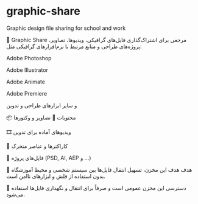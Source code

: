 # graphic-share
Graphic design file sharing for school and work

📁 Graphic Share
مرجعی برای اشتراک‌گذاری فایل‌های گرافیکی، ویدیوها، تصاویر، پروژه‌های طراحی و منابع مرتبط با نرم‌افزارهای گرافیکی مثل:

Adobe Photoshop

Adobe Illustrator

Adobe Animate

Adobe Premiere

و سایر ابزارهای طراحی و تدوین

📦 محتویات
📸 تصاویر و وکتورها

🎞 ویدیوهای آماده برای تدوین

🎨 کاراکترها و عناصر متحرک

📁 فایل‌های پروژه (PSD, AI, AEP و ...)

🚀 هدف
هدف این مخزن، تسهیل انتقال فایل‌ها بین سیستم شخصی و محیط آموزشگاه بدون استفاده از فلش و ابزارهای ناامن است.

🔐 دسترسی
این مخزن عمومی است و صرفاً برای انتقال و نگهداری فایل‌ها استفاده می‌شود.

